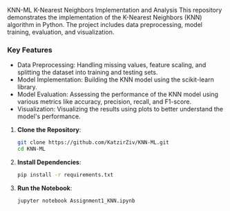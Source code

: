 KNN-ML
K-Nearest Neighbors Implementation and Analysis
This repository demonstrates the implementation of the K-Nearest Neighbors (KNN) algorithm in Python. The project includes data preprocessing, model training, evaluation, and visualization.

### Key Features
- Data Preprocessing: Handling missing values, feature scaling, and splitting the dataset into training and testing sets.
- Model Implementation: Building the KNN model using the scikit-learn library.
- Model Evaluation: Assessing the performance of the KNN model using various metrics like accuracy, precision, recall, and F1-score.
- Visualization: Visualizing the results using plots to better understand the model's performance.

1. **Clone the Repository**:
   ```bash
   git clone https://github.com/KatzirZiv/KNN-ML.git
   cd KNN-ML
   ```
2. **Install Dependencies**:
   ```bash
   pip install -r requirements.txt
   ```

3. **Run the Notebook**:
   ```bash
   jupyter notebook Assignment1_KNN.ipynb
   ```
 
